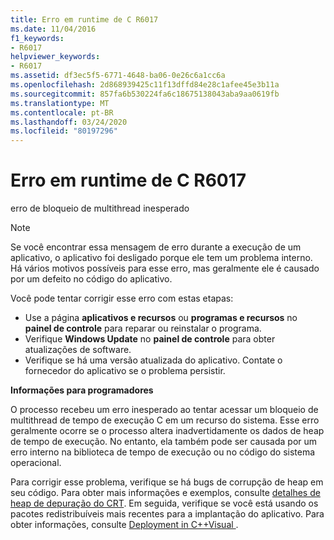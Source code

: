```yaml
---
title: Erro em runtime de C R6017
ms.date: 11/04/2016
f1_keywords:
- R6017
helpviewer_keywords:
- R6017
ms.assetid: df3ec5f5-6771-4648-ba06-0e26c6a1cc6a
ms.openlocfilehash: 2d868939425c11f13dffd84e28c1afee45e3b11a
ms.sourcegitcommit: 857fa6b530224fa6c18675138043aba9aa0619fb
ms.translationtype: MT
ms.contentlocale: pt-BR
ms.lasthandoff: 03/24/2020
ms.locfileid: "80197296"
---
```

# <a name="c-runtime-error-r6017"></a>Erro em runtime de C R6017

erro de bloqueio de multithread inesperado

> [!NOTE]
> Se você encontrar essa mensagem de erro durante a execução de um aplicativo, o aplicativo foi desligado porque ele tem um problema interno. Há vários motivos possíveis para esse erro, mas geralmente ele é causado por um defeito no código do aplicativo.
>
> Você pode tentar corrigir esse erro com estas etapas:
>
> - Use a página **aplicativos e recursos** ou **programas e recursos** no **painel de controle** para reparar ou reinstalar o programa.
> - Verifique **Windows Update** no **painel de controle** para obter atualizações de software.
> - Verifique se há uma versão atualizada do aplicativo. Contate o fornecedor do aplicativo se o problema persistir.

**Informações para programadores**

O processo recebeu um erro inesperado ao tentar acessar um bloqueio de multithread de tempo de execução C em um recurso do sistema. Esse erro geralmente ocorre se o processo altera inadvertidamente os dados de heap de tempo de execução. No entanto, ela também pode ser causada por um erro interno na biblioteca de tempo de execução ou no código do sistema operacional.

Para corrigir esse problema, verifique se há bugs de corrupção de heap em seu código. Para obter mais informações e exemplos, consulte [detalhes de heap de depuração do CRT](/visualstudio/debugger/crt-debug-heap-details). Em seguida, verifique se você está usando os pacotes redistribuíveis mais recentes para a implantação do aplicativo. Para obter informações, consulte [Deployment in C++Visual ](../../windows/deployment-in-visual-cpp.md).
